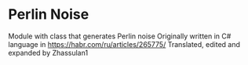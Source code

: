 # Perlin Noise

Module with class that generates Perlin noise
Originally written in C# language in https://habr.com/ru/articles/265775/
Translated, edited and expanded by Zhassulan1
